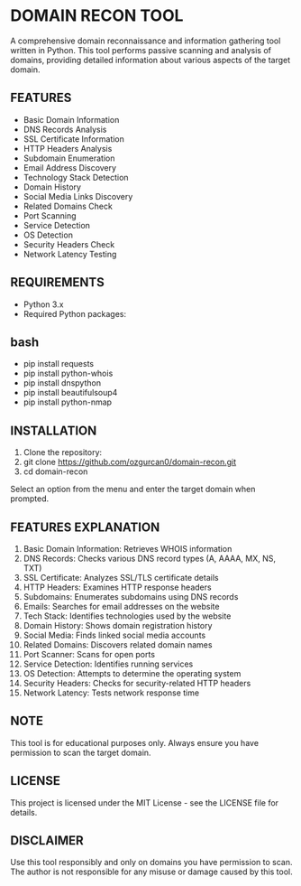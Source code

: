# DOMAIN RECON TOOL

A comprehensive domain reconnaissance and information gathering tool written in Python. This tool performs passive scanning and analysis of domains, providing detailed information about various aspects of the target domain.

## FEATURES

- Basic Domain Information
- DNS Records Analysis
- SSL Certificate Information
- HTTP Headers Analysis
- Subdomain Enumeration
- Email Address Discovery
- Technology Stack Detection
- Domain History
- Social Media Links Discovery
- Related Domains Check
- Port Scanning
- Service Detection
- OS Detection
- Security Headers Check
- Network Latency Testing

## REQUIREMENTS

- Python 3.x
- Required Python packages:

## bash
- pip install requests
- pip install python-whois
- pip install dnspython
- pip install beautifulsoup4
- pip install python-nmap


## INSTALLATION

1. Clone the repository:
2. git clone https://github.com/ozgurcan0/domain-recon.git
3. cd domain-recon

Select an option from the menu and enter the target domain when prompted.

## FEATURES EXPLANATION

1. Basic Domain Information: Retrieves WHOIS information
2. DNS Records: Checks various DNS record types (A, AAAA, MX, NS, TXT)
3. SSL Certificate: Analyzes SSL/TLS certificate details
4. HTTP Headers: Examines HTTP response headers
5. Subdomains: Enumerates subdomains using DNS records
6. Emails: Searches for email addresses on the website
7. Tech Stack: Identifies technologies used by the website
8. Domain History: Shows domain registration history
9. Social Media: Finds linked social media accounts
10. Related Domains: Discovers related domain names
11. Port Scanner: Scans for open ports
12. Service Detection: Identifies running services
13. OS Detection: Attempts to determine the operating system
14. Security Headers: Checks for security-related HTTP headers
15. Network Latency: Tests network response time

## NOTE

This tool is for educational purposes only. Always ensure you have permission to scan the target domain.

## LICENSE

This project is licensed under the MIT License - see the LICENSE file for details.
## DISCLAIMER

Use this tool responsibly and only on domains you have permission to scan. The author is not responsible for any misuse or damage caused by this tool.
